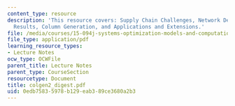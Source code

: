 ```yaml
---
content_type: resource
description: 'This resource covers: Supply Chain Challenges, Network Design, Computational
  Results, Column Generation, and Applications and Extensions.'
file: /media/courses/15-094j-systems-optimization-models-and-computation-sma-5223-spring-2004/0edb75835978b129eab389ce3680a2b3_colgen2_digest.pdf
file_type: application/pdf
learning_resource_types:
- Lecture Notes
ocw_type: OCWFile
parent_title: Lecture Notes
parent_type: CourseSection
resourcetype: Document
title: colgen2_digest.pdf
uid: 0edb7583-5978-b129-eab3-89ce3680a2b3
---
```

